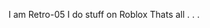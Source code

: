 I am Retro-05
I do stuff on Roblox
Thats all . . .
<!---
Retrogamer-05/Retrogamer-05 is a ✨ special ✨ repository because its `README.md` (this file) appears on your GitHub profile.
You can click the Preview link to take a look at your changes.
--->
